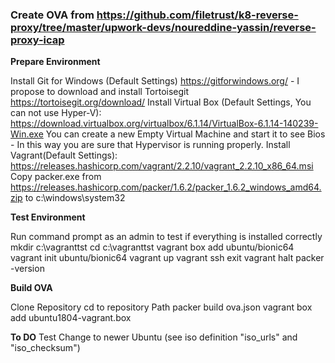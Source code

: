 ### Create OVA from https://github.com/filetrust/k8-reverse-proxy/tree/master/upwork-devs/noureddine-yassin/reverse-proxy-icap

**Prepare Environment**

Install Git for Windows (Default Settings) https://gitforwindows.org/ - I propose to download and install Tortoisegit https://tortoisegit.org/download/
Install Virtual Box (Default Settings, You can not use Hyper-V): https://download.virtualbox.org/virtualbox/6.1.14/VirtualBox-6.1.14-140239-Win.exe
  You can create a new Empty Virtual Machine and start it to see Bios - In this way you are sure that Hypervisor is running properly.
Install Vagrant(Default Settings): https://releases.hashicorp.com/vagrant/2.2.10/vagrant_2.2.10_x86_64.msi
Copy packer.exe from https://releases.hashicorp.com/packer/1.6.2/packer_1.6.2_windows_amd64.zip to c:\windows\system32

**Test Environment**

Run command prompt as an admin to test if everything is installed correctly
mkdir c:\vagranttst
cd c:\vagranttst
vagrant box add ubuntu/bionic64
vagrant init ubuntu/bionic64
vagrant up
vagrant ssh
exit
vagrant halt
packer -version

**Build OVA**

Clone Repository
cd to repository Path
packer build ova.json
vagrant box add ubuntu1804-vagrant.box


**To DO**
Test
Change to newer Ubuntu (see iso definition "iso_urls" and "iso_checksum")
